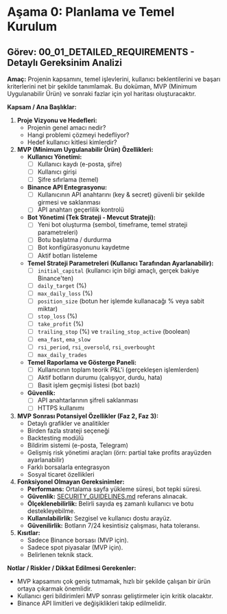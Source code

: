 # Aşama 0: Planlama ve Temel Kurulum

## Görev: 00_01_DETAILED_REQUIREMENTS - Detaylı Gereksinim Analizi

**Amaç:** Projenin kapsamını, temel işlevlerini, kullanıcı beklentilerini ve başarı kriterlerini net bir şekilde tanımlamak. Bu doküman, MVP (Minimum Uygulanabilir Ürün) ve sonraki fazlar için yol haritası oluşturacaktır.

**Kapsam / Ana Başlıklar:**

1. **Proje Vizyonu ve Hedefleri:**
    * Projenin genel amacı nedir?
    * Hangi problemi çözmeyi hedefliyor?
    * Hedef kullanıcı kitlesi kimlerdir?
2. **MVP (Minimum Uygulanabilir Ürün) Özellikleri:**
    * **Kullanıcı Yönetimi:**
        * [ ] Kullanıcı kaydı (e-posta, şifre)
        * [ ] Kullanıcı girişi
        * [ ] Şifre sıfırlama (temel)
    * **Binance API Entegrasyonu:**
        * [ ] Kullanıcının API anahtarını (key & secret) güvenli bir şekilde girmesi ve saklanması
        * [ ] API anahtarı geçerlilik kontrolü
    * **Bot Yönetimi (Tek Strateji - Mevcut Strateji):**
        * [ ] Yeni bot oluşturma (sembol, timeframe, temel strateji parametreleri)
        * [ ] Botu başlatma / durdurma
        * [ ] Bot konfigürasyonunu kaydetme
        * [ ] Aktif botları listeleme
    * **Temel Strateji Parametreleri (Kullanıcı Tarafından Ayarlanabilir):**
        * [ ] `initial_capital` (kullanıcı için bilgi amaçlı, gerçek bakiye Binance'ten)
        * [ ] `daily_target` (%)
        * [ ] `max_daily_loss` (%)
        * [ ] `position_size` (botun her işlemde kullanacağı % veya sabit miktar)
        * [ ] `stop_loss` (%)
        * [ ] `take_profit` (%)
        * [ ] `trailing_stop` (%) ve `trailing_stop_active` (boolean)
        * [ ] `ema_fast`, `ema_slow`
        * [ ] `rsi_period`, `rsi_oversold`, `rsi_overbought`
        * [ ] `max_daily_trades`
    * **Temel Raporlama ve Gösterge Paneli:**
        * [ ] Kullanıcının toplam teorik P&L'i (gerçekleşen işlemlerden)
        * [ ] Aktif botların durumu (çalışıyor, durdu, hata)
        * [ ] Basit işlem geçmişi listesi (bot bazlı)
    * **Güvenlik:**
        * [ ] API anahtarlarının şifreli saklanması
        * [ ] HTTPS kullanımı
3. **MVP Sonrası Potansiyel Özellikler (Faz 2, Faz 3):**
    * Detaylı grafikler ve analitikler
    * Birden fazla strateji seçeneği
    * Backtesting modülü
    * Bildirim sistemi (e-posta, Telegram)
    * Gelişmiş risk yönetimi araçları (örn: partial take profits arayüzden ayarlanabilir)
    * Farklı borsalarla entegrasyon
    * Sosyal ticaret özellikleri
4. **Fonksiyonel Olmayan Gereksinimler:**
    * **Performans:** Ortalama sayfa yükleme süresi, bot tepki süresi.
    * **Güvenlik:** [SECURITY_GUIDELINES.md](_PARENT_DIR_/_PARENT_DIR_/SECURITY_GUIDELINES.md) referans alınacak.
    * **Ölçeklenebilirlik:** Belirli sayıda eş zamanlı kullanıcı ve botu destekleyebilme.
    * **Kullanılabilirlik:** Sezgisel ve kullanıcı dostu arayüz.
    * **Güvenilirlik:** Botların 7/24 kesintisiz çalışması, hata toleransı.
5. **Kısıtlar:**
    * Sadece Binance borsası (MVP için).
    * Sadece spot piyasalar (MVP için).
    * Belirlenen teknik stack.

**Notlar / Riskler / Dikkat Edilmesi Gerekenler:**

* MVP kapsamını çok geniş tutmamak, hızlı bir şekilde çalışan bir ürün ortaya çıkarmak önemlidir.
* Kullanıcı geri bildirimleri MVP sonrası geliştirmeler için kritik olacaktır.
* Binance API limitleri ve değişiklikleri takip edilmelidir.
